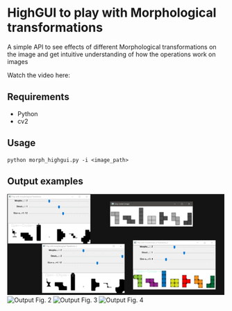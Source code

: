 # HighGUI to play with Morphological transformations

A simple API to see effects of different Morphological transformations on the image and get intuitive understanding of how the operations work on images

Watch the video here:

## Requirements
- Python
- cv2

## Usage
```
python morph_highgui.py -i <image_path>
```

## Output examples

<img src="./src/screenshot.PNG" alt="Output Fig. 1" width="500"/>

<img src="src\image.png" alt="Output Fig. 2" width="500"/>

<img src="src\image.png" alt="Output Fig. 3" width="500"/>

<img src="src\image.png" alt="Output Fig. 4" width="500"/>
